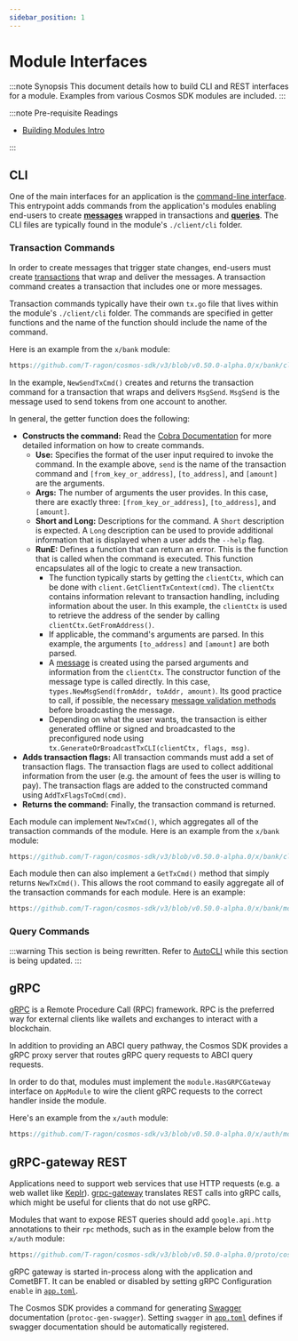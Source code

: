 ```yaml
---
sidebar_position: 1
---
```


# Module Interfaces

:::note Synopsis
This document details how to build CLI and REST interfaces for a module. Examples from various Cosmos SDK modules are included.
:::

:::note Pre-requisite Readings

* [Building Modules Intro](./00-intro.md)

:::

## CLI

One of the main interfaces for an application is the [command-line interface](../../learn/advanced/07-cli.md). This entrypoint adds commands from the application's modules enabling end-users to create [**messages**](./02-messages-and-queries.md#messages) wrapped in transactions and [**queries**](./02-messages-and-queries.md#queries). The CLI files are typically found in the module's `./client/cli` folder.

### Transaction Commands

In order to create messages that trigger state changes, end-users must create [transactions](../../learn/advanced/01-transactions.md) that wrap and deliver the messages. A transaction command creates a transaction that includes one or more messages.

Transaction commands typically have their own `tx.go` file that lives within the module's `./client/cli` folder. The commands are specified in getter functions and the name of the function should include the name of the command.

Here is an example from the `x/bank` module:

```go reference
https://github.com/T-ragon/cosmos-sdk/v3/blob/v0.50.0-alpha.0/x/bank/client/cli/tx.go#L37-L76
```

In the example, `NewSendTxCmd()` creates and returns the transaction command for a transaction that wraps and delivers `MsgSend`. `MsgSend` is the message used to send tokens from one account to another.

In general, the getter function does the following:

* **Constructs the command:** Read the [Cobra Documentation](https://pkg.go.dev/github.com/spf13/cobra) for more detailed information on how to create commands.
    * **Use:** Specifies the format of the user input required to invoke the command. In the example above, `send` is the name of the transaction command and `[from_key_or_address]`, `[to_address]`, and `[amount]` are the arguments.
    * **Args:** The number of arguments the user provides. In this case, there are exactly three: `[from_key_or_address]`, `[to_address]`, and `[amount]`.
    * **Short and Long:** Descriptions for the command. A `Short` description is expected. A `Long` description can be used to provide additional information that is displayed when a user adds the `--help` flag.
    * **RunE:** Defines a function that can return an error. This is the function that is called when the command is executed. This function encapsulates all of the logic to create a new transaction.
        * The function typically starts by getting the `clientCtx`, which can be done with `client.GetClientTxContext(cmd)`. The `clientCtx` contains information relevant to transaction handling, including information about the user. In this example, the `clientCtx` is used to retrieve the address of the sender by calling `clientCtx.GetFromAddress()`.
        * If applicable, the command's arguments are parsed. In this example, the arguments `[to_address]` and `[amount]` are both parsed.
        * A [message](./02-messages-and-queries.md) is created using the parsed arguments and information from the `clientCtx`. The constructor function of the message type is called directly. In this case, `types.NewMsgSend(fromAddr, toAddr, amount)`. Its good practice to call, if possible, the necessary [message validation methods](../building-modules/03-msg-services.md#Validation) before broadcasting the message.
        * Depending on what the user wants, the transaction is either generated offline or signed and broadcasted to the preconfigured node using `tx.GenerateOrBroadcastTxCLI(clientCtx, flags, msg)`.
* **Adds transaction flags:** All transaction commands must add a set of transaction flags. The transaction flags are used to collect additional information from the user (e.g. the amount of fees the user is willing to pay). The transaction flags are added to the constructed command using `AddTxFlagsToCmd(cmd)`.
* **Returns the command:** Finally, the transaction command is returned.

Each module can implement `NewTxCmd()`, which aggregates all of the transaction commands of the module. Here is an example from the `x/bank` module:

```go reference
https://github.com/T-ragon/cosmos-sdk/v3/blob/v0.50.0-alpha.0/x/bank/client/cli/tx.go#L20-L35
```

Each module then can also implement a `GetTxCmd()` method that simply returns `NewTxCmd()`. This allows the root command to easily aggregate all of the transaction commands for each module. Here is an example:

```go reference
https://github.com/T-ragon/cosmos-sdk/v3/blob/v0.50.0-alpha.0/x/bank/module.go#L84-L86
```

### Query Commands

:::warning
This section is being rewritten. Refer to [AutoCLI](https://docs.cosmos.network/main/core/autocli) while this section is being updated.
:::

## gRPC

[gRPC](https://grpc.io/) is a Remote Procedure Call (RPC) framework. RPC is the preferred way for external clients like wallets and exchanges to interact with a blockchain.

In addition to providing an ABCI query pathway, the Cosmos SDK provides a gRPC proxy server that routes gRPC query requests to ABCI query requests.

In order to do that, modules must implement the `module.HasGRPCGateway` interface on `AppModule` to wire the client gRPC requests to the correct handler inside the module.

Here's an example from the `x/auth` module:

```go reference
https://github.com/T-ragon/cosmos-sdk/v3/blob/v0.50.0-alpha.0/x/auth/module.go#L71-L76
```

## gRPC-gateway REST

Applications need to support web services that use HTTP requests (e.g. a web wallet like [Keplr](https://keplr.app)). [grpc-gateway](https://github.com/grpc-ecosystem/grpc-gateway) translates REST calls into gRPC calls, which might be useful for clients that do not use gRPC.

Modules that want to expose REST queries should add `google.api.http` annotations to their `rpc` methods, such as in the example below from the `x/auth` module:

```protobuf reference
https://github.com/T-ragon/cosmos-sdk/v3/blob/v0.50.0-alpha.0/proto/cosmos/auth/v1beta1/query.proto#L14-L89
```

<!-- markdown-link-check-disable -->
gRPC gateway is started in-process along with the application and CometBFT. It can be enabled or disabled by setting gRPC Configuration `enable` in [`app.toml`](../run-node/01-run-node.md#configuring-the-node-using-apptoml-and-configtoml).

The Cosmos SDK provides a command for generating [Swagger](https://swagger.io/) documentation (`protoc-gen-swagger`). Setting `swagger` in [`app.toml`](../run-node/01-run-node.md#configuring-the-node-using-apptoml-and-configtoml) defines if swagger documentation should be automatically registered.
